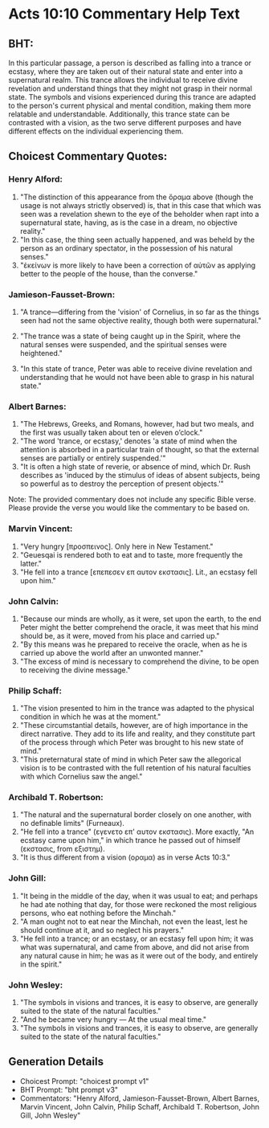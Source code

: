 # Acts 10:10 Commentary Help Text

## BHT:
In this particular passage, a person is described as falling into a trance or ecstasy, where they are taken out of their natural state and enter into a supernatural realm. This trance allows the individual to receive divine revelation and understand things that they might not grasp in their normal state. The symbols and visions experienced during this trance are adapted to the person's current physical and mental condition, making them more relatable and understandable. Additionally, this trance state can be contrasted with a vision, as the two serve different purposes and have different effects on the individual experiencing them.

## Choicest Commentary Quotes:
### Henry Alford:
1. "The distinction of this appearance from the ὅραμα above (though the usage is not always strictly observed) is, that in this case that which was seen was a revelation shewn to the eye of the beholder when rapt into a supernatural state, having, as is the case in a dream, no objective reality."
2. "In this case, the thing seen actually happened, and was beheld by the person as an ordinary spectator, in the possession of his natural senses."
3. "ἐκείνων is more likely to have been a correction of αὐτῶν as applying better to the people of the house, than the converse."

### Jamieson-Fausset-Brown:
1. "A trance—differing from the 'vision' of Cornelius, in so far as the things seen had not the same objective reality, though both were supernatural." 

2. "The trance was a state of being caught up in the Spirit, where the natural senses were suspended, and the spiritual senses were heightened." 

3. "In this state of trance, Peter was able to receive divine revelation and understanding that he would not have been able to grasp in his natural state."

### Albert Barnes:
1. "The Hebrews, Greeks, and Romans, however, had but two meals, and the first was usually taken about ten or eleven o’clock."
2. "The word 'trance, or ecstasy,' denotes 'a state of mind when the attention is absorbed in a particular train of thought, so that the external senses are partially or entirely suspended.'"
3. "It is often a high state of reverie, or absence of mind, which Dr. Rush describes as 'induced by the stimulus of ideas of absent subjects, being so powerful as to destroy the perception of present objects.'"

Note: The provided commentary does not include any specific Bible verse. Please provide the verse you would like the commentary to be based on.

### Marvin Vincent:
1. "Very hungry [προσπεινος]. Only here in New Testament."
2. "Geuesqai is rendered both to eat and to taste, more frequently the latter."
3. "He fell into a trance [επεπεσεν επ αυτον εκστασις]. Lit., an ecstasy fell upon him."

### John Calvin:
1. "Because our minds are wholly, as it were, set upon the earth, to the end Peter might the better comprehend the oracle, it was meet that his mind should be, as it were, moved from his place and carried up." 
2. "By this means was he prepared to receive the oracle, when as he is carried up above the world after an unwonted manner." 
3. "The excess of mind is necessary to comprehend the divine, to be open to receiving the divine message."

### Philip Schaff:
1. "The vision presented to him in the trance was adapted to the physical condition in which he was at the moment."
2. "These circumstantial details, however, are of high importance in the direct narrative. They add to its life and reality, and they constitute part of the process through which Peter was brought to his new state of mind."
3. "This preternatural state of mind in which Peter saw the allegorical vision is to be contrasted with the full retention of his natural faculties with which Cornelius saw the angel."

### Archibald T. Robertson:
1. "The natural and the supernatural border closely on one another, with no definable limits" (Furneaux).
2. "He fell into a trance" (εγενετο επ' αυτον εκστασις). More exactly, "An ecstasy came upon him," in which trance he passed out of himself (εκστασις, from εξιστημ).
3. "It is thus different from a vision (οραμα) as in verse Acts 10:3."

### John Gill:
1. "It being in the middle of the day, when it was usual to eat; and perhaps he had ate nothing that day, for those were reckoned the most religious persons, who eat nothing before the Minchah."
2. "A man ought not to eat near the Minchah, not even the least, lest he should continue at it, and so neglect his prayers."
3. "He fell into a trance; or an ecstasy, or an ecstasy fell upon him; it was what was supernatural, and came from above, and did not arise from any natural cause in him; he was as it were out of the body, and entirely in the spirit."

### John Wesley:
1. "The symbols in visions and trances, it is easy to observe, are generally suited to the state of the natural faculties."
2. "And he became very hungry — At the usual meal time."
3. "The symbols in visions and trances, it is easy to observe, are generally suited to the state of the natural faculties."


## Generation Details
- Choicest Prompt: "choicest prompt v1"
- BHT Prompt: "bht prompt v3"
- Commentators: "Henry Alford, Jamieson-Fausset-Brown, Albert Barnes, Marvin Vincent, John Calvin, Philip Schaff, Archibald T. Robertson, John Gill, John Wesley"
